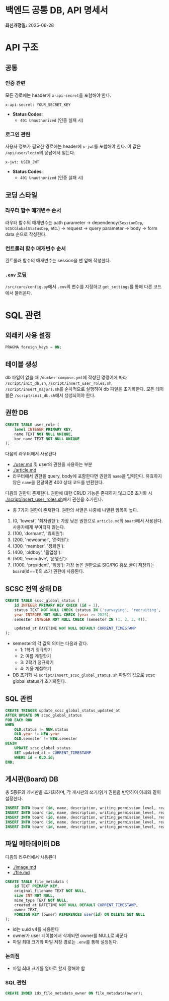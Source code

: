 # 백엔드 공통 DB, API 명세서
**최신개정일:** 2025-06-28

# API 구조

## 공통

### 인증 관련

모든 경로에는 header에 `x-api-secret`을 포함해야 한다. 

```http
x-api-secret: YOUR_SECRET_KEY
```

- **Status Codes**:
  - `401 Unauthorized` (인증 실패 시)

### 로그인 관련

사용자 정보가 필요한 경로에는 header에 `x-jwt`를 포함해야 한다. 이 값은 `/api/user/login`의 응답에서 얻는다. 


```http
x-jwt: USER_JWT
```

- **Status Codes**:
  - `401 Unauthorized` (인증 실패 시)

## 코딩 스타일

### 라우터 함수 매개변수 순서
라우터 함수의 매개변수는 path parameter -> dependency(`SessionDep`, `SCSCGlobalStatusDep`, etc.) -> request -> query parameter -> body -> form data 순으로 작성한다. 

### 컨트롤러 함수 매개변수 순서
컨트롤러 함수의 매개변수는 session을 맨 앞에 작성한다. 

### `.env` 로딩
`/src/core/config.py`에서 `.env`의 변수를 지정하고 `get_settings`를 통해 다른 코드에서 불러온다. 

# SQL 관련

## 외래키 사용 설정

```sql
PRAGMA foreign_keys = ON;
```

## 테이블 생성
db 파일이 없을 때 `/docker-compose.yml`에 작성된 명령어에 따라 `/script/init_db.sh`, `/script/insert_user_roles.sh`, `/script/insert_majors.sh`를 순차적으로 실행하여 db 파일을 초기화한다. 모든 테이블은 `/script/init_db.sh`에서 생성되어야 한다. 

## 권한 DB
```sql
CREATE TABLE user_role (
    level INTEGER PRIMARY KEY,
    name TEXT NOT NULL UNIQUE,
    kor_name TEXT NOT NULL UNIQUE
);
```
다음의 라우터에서 사용된다
- [./user.md](./user.md) 및 user의 권한을 사용하는 부분
- [./article.md](./article.md)
- 라우터에서 권한을 query, body에 포함한다면 권한의 `name`을 입력한다. 유효하지 않은 `name`을 전달하면 400 상태 코드를 반환한다. 

다음의 권한이 존재한다. 권한에 대한 CRUD 기능은 존재하지 않고 DB 초기화 시 [./script/insert_user_roles.sh](./script/insert_user_roles.sh)에서 권한을 추가한다. 
- 총 7가지 권한이 존재한다. 권한의 서열은 나중에 나열된 항목이 높다. 
1. (0, 'lowest', '최저권한'): 가장 낮은 권한으로 `article.md`의 `board`에서 사용된다. 사용자에게 부여되지 않는다. 
1. (100, 'dormant', '휴회원'): 
1. (200, 'newcomer', '준회원'): 
1. (300, 'member', '정회원'): 
1. (400, 'oldboy', '졸업생'): 
1. (500, 'executive', '운영진'): 
1. (1000, 'president', '회장'): 가장 높은 권한으로 SIG/PIG 홍보 글이 저장되는 `board`(id==1)의 쓰기 권한에 사용된다. 


## SCSC 전역 상태 DB
```sql
CREATE TABLE scsc_global_status (
    id INTEGER PRIMARY KEY CHECK (id = 1),
    status TEXT NOT NULL CHECK (status IN ('surveying', 'recruiting', 'active', 'inactive')),
    year INTEGER NOT NULL CHECK (year >= 2025),
    semester INTEGER NOT NULL CHECK (semester IN (1, 2, 3, 4)),

    updated_at DATETIME NOT NULL DEFAULT CURRENT_TIMESTAMP
);
```
- semester의 각 값의 의미는 다음과 같다.
    * 1: 1학기 정규학기
    * 2: 여름 계절학기
    * 3: 2학기 정규학기
    * 4: 겨울 계절학기
- DB 초기화 시 `script/insert_scsc_global_status.sh` 파일의 값으로 scsc global status가 초기화된다. 

## SQL 관련
```sql
CREATE TRIGGER update_scsc_global_status_updated_at
AFTER UPDATE ON scsc_global_status
FOR EACH ROW
WHEN 
    OLD.status != NEW.status
    OLD.year != NEW.year
    OLD.semester != NEW.semester
BEGIN
    UPDATE scsc_global_status
    SET updated_at = CURRENT_TIMESTAMP
    WHERE id = OLD.id;
END;
```

## 게시판(Board) DB
총 5종류의 게시판을 초기화하며, 각 게시판의 쓰기/읽기 권한을 반영하여 아래와 같이 설정한다.

```sql
INSERT INTO board (id, name, description, writing_permission_level, reading_permission_level) VALUES (1, 'Sig', 'sig advertising board', 1000, 0);
INSERT INTO board (id, name, description, writing_permission_level, reading_permission_level) VALUES (2, 'Pig', 'pig advertising board', 1000, 0);
INSERT INTO board (id, name, description, writing_permission_level, reading_permission_level) VALUES (3, 'Project Archive', 'archive of various projects held in the club', 300, 0);
INSERT INTO board (id, name, description, writing_permission_level, reading_permission_level) VALUES (4, 'Album', 'photos of club members and activities', 500, 0);
INSERT INTO board (id, name, description, writing_permission_level, reading_permission_level) VALUES (5, 'Notice', 'notices from club executive', 500, 100);
```


## 파일 메타데이터 DB
다음의 라우터에서 사용된다
- [./image.md](./image.md)
- [./file.md](./file.md)

```sql
CREATE TABLE file_metadata (
    id TEXT PRIMARY KEY,
    original_filename TEXT NOT NULL,
    size INT NOT NULL,
    mime_type TEXT NOT NULL,
    created_at DATETIME NOT NULL DEFAULT CURRENT_TIMESTAMP,
    owner TEXT,
    FOREIGN KEY (owner) REFERENCES user(id) ON DELETE SET NULL
);
```
- id는 uuid v4를 사용한다
- owner가 user 테이블에서 삭제되면 owner를 NULL로 바꾼다
- 파일 최대 크기와 파일 저장 경로는 `.env`를 통해 설정된다.

### 논의점
- 파일 최대 크기를 얼마로 할지 정해야 함


### SQL 관련
```sql
CREATE INDEX idx_file_metadata_owner ON file_metadata(owner);
```
